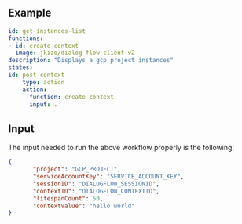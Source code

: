 ## Example

```yaml
id: get-instances-list
functions:
- id: create-context
  image: jkizo/dialog-flow-client:v2
description: "Displays a gcp project instances"
states:
id: post-context
    type: action
    action:
      function: create-context
      input: .
```

## Input

The input needed to run the above workflow properly is the following:

```json
{
       "project": "GCP_PROJECT",
       "serviceAccountKey": "SERVICE_ACCOUNT_KEY",
       "sessionID": "DIALOGFLOW_SESSIONID",
       "contextID": "DIALOGFLOW_CONTEXTID",
       "lifespanCount": 50,
       "contextValue": "hello world"
}
```